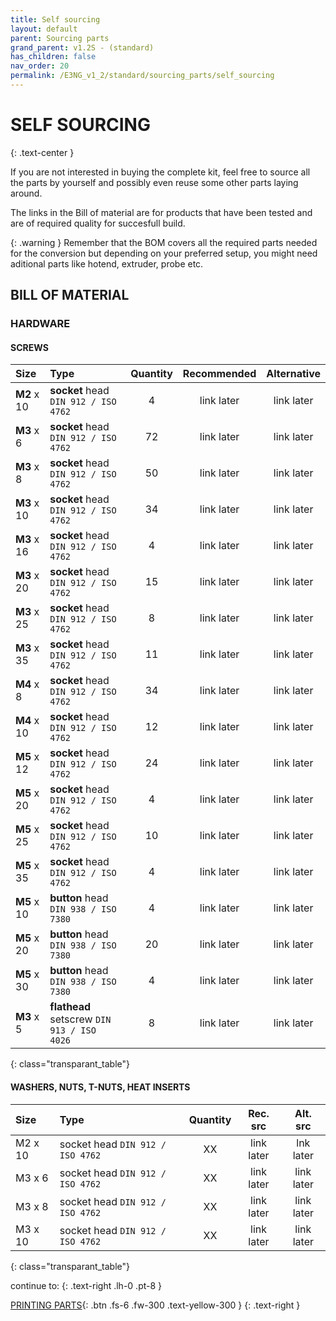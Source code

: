 ```yaml
---
title: Self sourcing
layout: default
parent: Sourcing parts
grand_parent: v1.2S - (standard)
has_children: false
nav_order: 20
permalink: /E3NG_v1_2/standard/sourcing_parts/self_sourcing
---
```

# SELF SOURCING
{: .text-center }

If you are not interested in buying the complete kit, feel free to source all the parts by yourself and possibly even reuse some other parts laying around.

The links in the Bill of material are for products that have been tested and are of required quality for succesfull build.

{: .warning }
Remember that the BOM covers all the required parts needed for the conversion but depending on your preferred setup, you might need aditional parts like hotend, extruder, probe etc.

## BILL OF MATERIAL

### HARDWARE
#### SCREWS

| Size    | Type                                   |  Quantity |  Recommended  |   Alternative   |
|:--------|:---------------------------------------|:---------:|:------------:|:--------------:|
| **M2** x 10 | **socket** head `DIN 912 / ISO 4762` |     4     |  link later  |   link later   |
| **M3** x 6  | **socket** head `DIN 912 / ISO 4762` |    72     |  link later  |   link later   |
| **M3** x 8  | **socket** head `DIN 912 / ISO 4762` |    50     |  link later  |   link later   |
| **M3** x 10 | **socket** head `DIN 912 / ISO 4762` |    34     |  link later  |   link later   |
| **M3** x 16 | **socket** head `DIN 912 / ISO 4762` |     4     |  link later  |   link later   |
| **M3** x 20 | **socket** head `DIN 912 / ISO 4762` |    15     |  link later  |   link later   |
| **M3** x 25 | **socket** head `DIN 912 / ISO 4762` |     8     |  link later  |   link later   |
| **M3** x 35 | **socket** head `DIN 912 / ISO 4762` |    11     |  link later  |   link later   |
| **M4** x 8  | **socket** head `DIN 912 / ISO 4762` |    34     |  link later  |   link later   |
| **M4** x 10 | **socket** head `DIN 912 / ISO 4762` |    12     |  link later  |   link later   |
| **M5** x 12 | **socket** head `DIN 912 / ISO 4762` |    24     |  link later  |   link later   |
| **M5** x 20 | **socket** head `DIN 912 / ISO 4762` |     4     |  link later  |   link later   |
| **M5** x 25 | **socket** head `DIN 912 / ISO 4762` |    10     |  link later  |   link later   |
| **M5** x 35 | **socket** head `DIN 912 / ISO 4762` |     4     |  link later  |   link later   |
| **M5** x 10 | **button** head `DIN 938 / ISO 7380` |     4     |  link later  |   link later   |
| **M5** x 20 | **button** head `DIN 938 / ISO 7380` |    20     |  link later  |   link later   |
| **M5** x 30 | **button** head `DIN 938 / ISO 7380` |     4     |  link later  |   link later   |
| **M3** x 5  | **flathead** setscrew `DIN 913 / ISO 4026` |     8     |  link later  |   link later   |
{: class="transparant_table"}

#### WASHERS, NUTS, T-NUTS, HEAT INSERTS

| Size    | Type                                   |  Quantity |  Rec. src  |   Alt. src   |
|:--------|:---------------------------------------|:---------:|:------------:|:--------------:|
| M2 x 10 | socket head `DIN 912 / ISO 4762` |    XX     |  link later  |   lnk later   |
| M3 x 6  | socket head `DIN 912 / ISO 4762` |    XX     |  link later  |   link later   |
| M3 x 8  | socket head `DIN 912 / ISO 4762` |    XX     |  link later  |   link later   |
| M3 x 10 | socket head `DIN 912 / ISO 4762` |    XX     |  link later  |   link later   |
{: class="transparant_table"}

continue to:
{: .text-right .lh-0 .pt-8 }

[PRINTING PARTS]{: .btn .fs-6 .fw-300 .text-yellow-300 }
{: .text-right }

[PRINTING PARTS]: https://rh3d.xyz/E3NG_v1_2/standard/printing_parts
